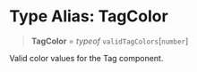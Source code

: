 # Type Alias: TagColor

> **TagColor** = *typeof* `validTagColors`\[`number`\]

Valid color values for the Tag component.
